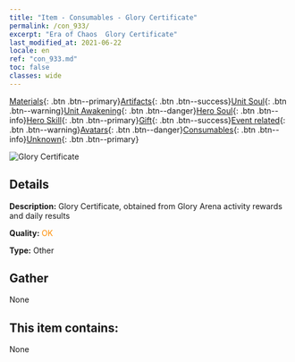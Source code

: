 ```yaml
---
title: "Item - Consumables - Glory Certificate"
permalink: /con_933/
excerpt: "Era of Chaos  Glory Certificate"
last_modified_at: 2021-06-22
locale: en
ref: "con_933.md"
toc: false
classes: wide
---
```

 [Materials](/Items/){: .btn .btn--primary}[Artifacts](/Items/Artifacts/){: .btn .btn--success}[Unit Soul](/Items/UnitSoul/){: .btn .btn--warning}[Unit Awakening](/Items/UnitAwakening/){: .btn .btn--danger}[Hero Soul](/Items/HeroSoul/){: .btn .btn--info}[Hero Skill](/Items/HeroSkill/){: .btn .btn--primary}[Gift](/Items/Gift/){: .btn .btn--success}[Event related](/Items/Events/){: .btn .btn--warning}[Avatars](/Items/Avatars/){: .btn .btn--danger}[Consumables](/Items/Consumables/){: .btn .btn--info}[Unknown](/Items/Unknown/){: .btn .btn--primary}

 ![Glory Certificate](/images/t/i_40021.png)

## Details
 **Description:** Glory Certificate, obtained from Glory Arena activity rewards and daily results

 **Quality:** <span style="color: #FF8C00">OK</span>

 **Type:** Other

## Gather

  None

## This item contains:

  None

